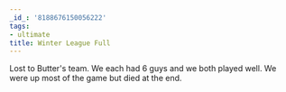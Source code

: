 ```yaml
---
_id_: '8188676150056222'
tags:
- ultimate
title: Winter League Full
---
```


Lost to Butter's team. We each had 6 guys and we both played well. We were up most of the game but died at the end.
